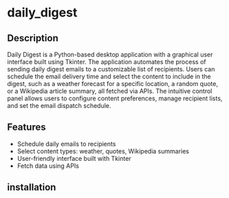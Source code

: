 # daily_digest

## Description
Daily Digest is a Python-based desktop application with a graphical user interface built using Tkinter. The application automates the process of sending daily digest emails to a customizable list of recipients. Users can schedule the email delivery time and select the content to include in the digest, such as a weather forecast for a specific location, a random quote, or a Wikipedia article summary, all fetched via APIs. The intuitive control panel allows users to configure content preferences, manage recipient lists, and set the email dispatch schedule.

## Features
- Schedule daily emails to recipients
- Select content types: weather, quotes, Wikipedia summaries
- User-friendly interface built with Tkinter
- Fetch data using APIs

## installation



